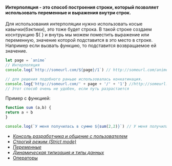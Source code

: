 #### Интерполяция - это способ построения строки, который позволяет использовать переменные и выражения внутри строк.<br>
Для использования интерполяции нужно использовать косые кавычки(бэктики), это тоже будет строка.
В такой строке создаем коснтрукцию ${ } и внутрь мы можем поместить выражение или переменную, значение которой подставится в это место в строке.
Например если вызвать функцию, то подставится возвращаемое ей значение.
```javaScript
let page = `anime`
// Интерполяция
console.log(`http://someurl.com/${page}/1`) // http://someurl.com/anime/1

// для решения подобного раньше использовалась конкатинация.
console.log{'http://someurl.com/' + page + '/' + '1'} //http://someurl.com/anime/1
// Этот способ очень не удобен, если путь разрастается
```
Пример с функцией:
```javaScript
function sum (a,b) {
return a + b
}

console.log(`У меня получилась в сумме ${sum(2,2)}`) // У меня получилась в сумме 4
```
- [*Консоль разработчика и общение с пользователем*](https://github.com/Aquariids/MyJS/blob/main/app/Programming/Basic%20js/Browser%20Methods%20and%20console.md 'Консоль разработчика и общение с пользователем')
- [*Строгий режим (Strict mode)*](https://github.com/Aquariids/MyJS/blob/main/app/Programming/Basic%20js/use%20strict.md 'Строгий режим в js')
- [*Переменные*](https://github.com/Aquariids/MyJS/blob/main/app/Programming/Basic%20js/Variables.md 'переменные')
- [*Динамическая типизация и типы данных*](https://github.com/Aquariids/MyJS/blob/main/app/Programming/Basic%20js/Data%20types%20and%20dynamic%20typing.md 'Типы данных')
- [Операторы](https://github.com/Aquariids/MyJS/blob/main/app/Programming/Basic%20js/Operators.md 'Операторы')

